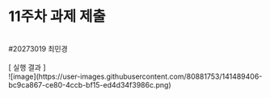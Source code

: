 # 11주차 과제 제출
<br>
#20273019 최민경
<br>
<br>
[ 실행 결과 ]
<br>
![image](https://user-images.githubusercontent.com/80881753/141489406-bc9ca867-ce80-4ccb-bf15-ed4d34f3986c.png)
